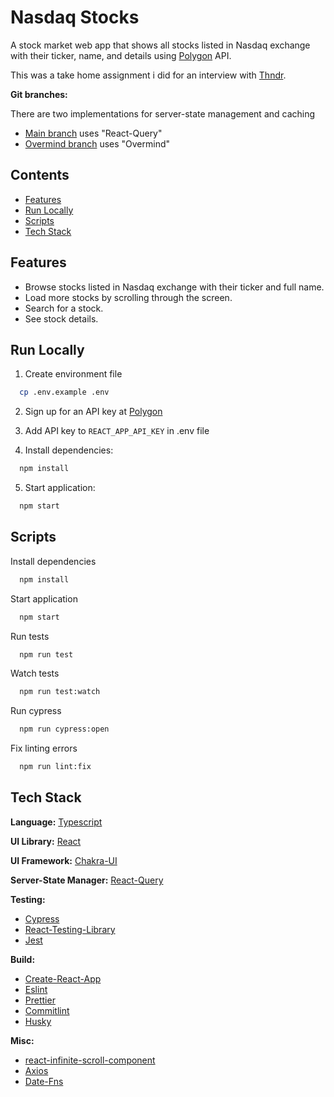 # Nasdaq Stocks

A stock market web app that shows all stocks listed in Nasdaq exchange with their ticker, name, and details using [Polygon](https://polygon.io/docs) API.

This was a take home assignment i did for an interview with [Thndr](https://thndr.app).

**Git branches:**

There are two implementations for server-state management and caching

- [Main branch](https://github.com/A-Maged/Nasdaq-Stocks) uses "React-Query"
- [Overmind branch](https://github.com/A-Maged/Nasdaq-Stocks/tree/overmind) uses "Overmind"

## Contents

- [Features](#features)
- [Run Locally](#run-locally)
- [Scripts](#scripts)
- [Tech Stack](#tech-stack)

## Features

- Browse stocks listed in Nasdaq exchange with their ticker and full name.
- Load more stocks by scrolling through the screen.
- Search for a stock.
- See stock details.

## Run Locally

1. Create environment file

```bash
  cp .env.example .env
```

2. Sign up for an API key at [Polygon](https://polygon.io)

3. Add API key to `REACT_APP_API_KEY` in .env file

4. Install dependencies:

```bash
  npm install
```

5. Start application:

```bash
  npm start
```

## Scripts

Install dependencies

```bash
  npm install
```

Start application

```bash
  npm start
```

Run tests

```bash
  npm run test
```

Watch tests

```bash
  npm run test:watch
```

Run cypress

```bash
  npm run cypress:open
```

Fix linting errors

```bash
  npm run lint:fix
```

## Tech Stack

**Language:** [Typescript](https://www.typescriptlang.org/)

**UI Library:** [React](https://reactjs.org/)

**UI Framework:** [Chakra-UI](https://chakra-ui.com/)

**Server-State Manager:** [React-Query](https://react-query.tanstack.com/)

**Testing:**

- [Cypress](https://www.cypress.io)
- [React-Testing-Library](https://testing-library.com/docs/react-testing-library/intro)
- [Jest](https://jestjs.io)

**Build:**

- [Create-React-App](https://create-react-app.dev)
- [Eslint](https://eslint.org)
- [Prettier](https://prettier.io)
- [Commitlint](https://github.com/conventional-changelog/commitlint)
- [Husky](https://github.com/typicode/husky)

**Misc:**

- [react-infinite-scroll-component](https://www.npmjs.com/package/react-infinite-scroll-component)
- [Axios](https://github.com/axios/axios)
- [Date-Fns](https://date-fns.org)
